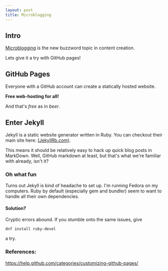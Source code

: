 ```yaml
---
layout: post
title: Microblogging
---
```


## Intro
[Microblogging](http://en.wikipedia.org/wiki/Microblogging) is the new buzzword topic in content creation. 

Lets give it a try with GitHub pages!

## GitHub Pages
Everyone with a GitHub account can create a statically hosted website. 

**Free web-hosting for all!**

And that's *free* as in *beer*.

## Enter Jekyll
Jekyll is a static website generator written in Ruby. You can checkout their main site here: [(JekyllRb.com)](https://jekyllrb.com/).

This means it should be relatively easy to hack up quick blog posts in MarkDown. Well, GitHub markdown at least, but that's what we're familiar with already, isn't it?

### Oh what fun

Turns out Jekyll is kind of headache to set up. 
I'm running Fedora on my computers. 
Ruby by default (especially gem and bundler) seem to want to handle all their own dependencies.

#### Solution?

Cryptic errors abound. If you stumble onto the same issues, give 
```
dnf install ruby-devel
``` 
a try.

### References:
https://help.github.com/categories/customizing-github-pages/
